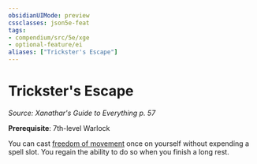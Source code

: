```yaml
---
obsidianUIMode: preview
cssclasses: json5e-feat
tags:
- compendium/src/5e/xge
- optional-feature/ei
aliases: ["Trickster's Escape"]
---
```

# Trickster's Escape
*Source: Xanathar's Guide to Everything p. 57*  

**Prerequisite**: 7th-level Warlock

You can cast [freedom of movement](../spells/freedom-of-movement.md#) once on yourself without expending a spell slot. You regain the ability to do so when you finish a long rest.